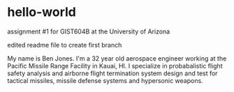 # hello-world
assignment #1 for GIST604B at the University of Arizona

edited readme file to create first branch

My name is Ben Jones.  I'm a 32 year old aerospace engineer working at the Pacific Missile Range Facility in Kauai, HI.  I specialize in probabalistic flight safety analysis and airborne flight termination system design and test for tactical missiles, missile defense systems and hypersonic weapons. 
